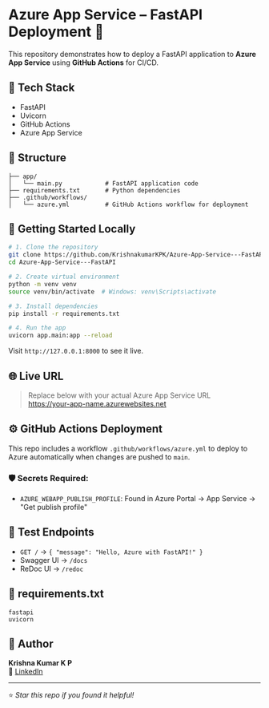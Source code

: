 # Azure App Service – FastAPI Deployment 🚀

This repository demonstrates how to deploy a FastAPI application to **Azure App Service** using **GitHub Actions** for CI/CD.

## 🔧 Tech Stack
- FastAPI
- Uvicorn
- GitHub Actions
- Azure App Service

## 📁 Structure
```
├── app/
│   └── main.py            # FastAPI application code
├── requirements.txt       # Python dependencies
├── .github/workflows/
│   └── azure.yml          # GitHub Actions workflow for deployment
```

## 🚀 Getting Started Locally

```bash
# 1. Clone the repository
git clone https://github.com/KrishnakumarKPK/Azure-App-Service---FastAPI.git
cd Azure-App-Service---FastAPI

# 2. Create virtual environment
python -m venv venv
source venv/bin/activate  # Windows: venv\Scripts\activate

# 3. Install dependencies
pip install -r requirements.txt

# 4. Run the app
uvicorn app.main:app --reload
```

Visit `http://127.0.0.1:8000` to see it live.

## 🌐 Live URL
> Replace below with your actual Azure App Service URL  
https://your-app-name.azurewebsites.net

## ⚙️ GitHub Actions Deployment

This repo includes a workflow `.github/workflows/azure.yml` to deploy to Azure automatically when changes are pushed to `main`.

### 🛡️ Secrets Required:
- `AZURE_WEBAPP_PUBLISH_PROFILE`: Found in Azure Portal → App Service → "Get publish profile"

## 🧪 Test Endpoints

- `GET /` → `{ "message": "Hello, Azure with FastAPI!" }`  
- Swagger UI → `/docs`  
- ReDoc UI → `/redoc`

## 📄 requirements.txt

```
fastapi
uvicorn
```

## 👤 Author
**Krishna Kumar K P**  
🔗 [LinkedIn](https://www.linkedin.com/in/krishna-kumar-kondooru-731044256/)

---

⭐ *Star this repo if you found it helpful!*
